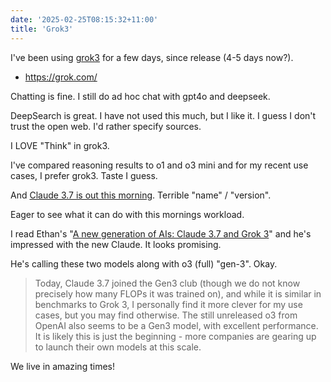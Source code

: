 ```yaml
---
date: '2025-02-25T08:15:32+11:00'
title: 'Grok3'
---
```


I've been using [grok3](https://x.ai/blog/grok-3) for a few days, since release (4-5 days now?).

* https://grok.com/

Chatting is fine. I still do ad hoc chat with gpt4o and deepseek.

DeepSearch is great. I have not used this much, but I like it. I guess I don't trust the open web. I'd rather specify sources.

I LOVE "Think" in grok3.

I've compared reasoning results to o1 and o3 mini and for my recent use cases, I prefer grok3. Taste I guess.

And [Claude 3.7 is out this morning](https://www.anthropic.com/news/claude-3-7-sonnet). Terrible "name" / "version".

Eager to see what it can do with this mornings workload.

I read Ethan's "[A new generation of AIs: Claude 3.7 and Grok 3](https://www.oneusefulthing.org/p/a-new-generation-of-ais-claude-37)" and he's impressed with the new Claude. It looks promising.

He's calling these two models along with o3 (full) "gen-3". Okay.

> Today, Claude 3.7 joined the Gen3 club (though we do not know precisely how many FLOPs it was trained on), and while it is similar in benchmarks to Grok 3, I personally find it more clever for my use cases, but you may find otherwise. The still unreleased o3 from OpenAI also seems to be a Gen3 model, with excellent performance. It is likely this is just the beginning - more companies are gearing up to launch their own models at this scale.

We live in amazing times!

